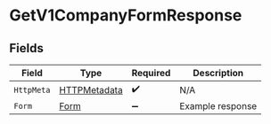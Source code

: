 # GetV1CompanyFormResponse


## Fields

| Field                                                   | Type                                                    | Required                                                | Description                                             |
| ------------------------------------------------------- | ------------------------------------------------------- | ------------------------------------------------------- | ------------------------------------------------------- |
| `HttpMeta`                                              | [HTTPMetadata](../../Models/Components/HTTPMetadata.md) | :heavy_check_mark:                                      | N/A                                                     |
| `Form`                                                  | [Form](../../Models/Components/Form.md)                 | :heavy_minus_sign:                                      | Example response                                        |